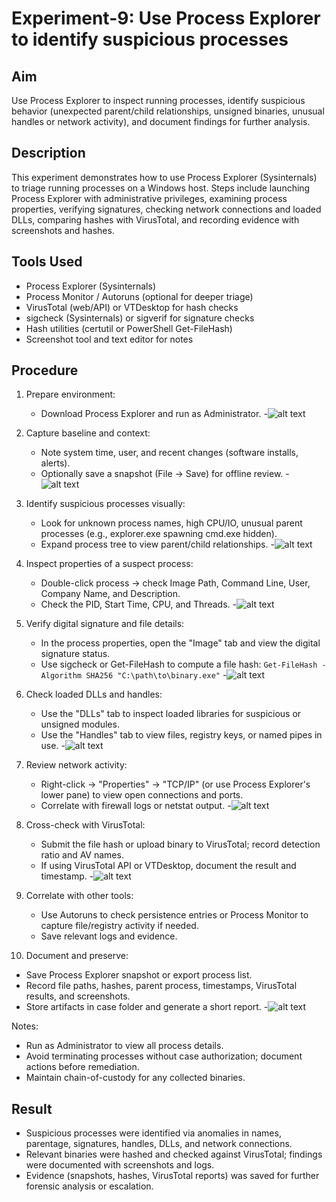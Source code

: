 # Experiment-9: Use Process Explorer to identify suspicious processes

## Aim
Use Process Explorer to inspect running processes, identify suspicious behavior (unexpected parent/child relationships, unsigned binaries, unusual handles or network activity), and document findings for further analysis.

## Description
This experiment demonstrates how to use Process Explorer (Sysinternals) to triage running processes on a Windows host. Steps include launching Process Explorer with administrative privileges, examining process properties, verifying signatures, checking network connections and loaded DLLs, comparing hashes with VirusTotal, and recording evidence with screenshots and hashes.

## Tools Used
- Process Explorer (Sysinternals)
- Process Monitor / Autoruns (optional for deeper triage)
- VirusTotal (web/API) or VTDesktop for hash checks
- sigcheck (Sysinternals) or sigverif for signature checks
- Hash utilities (certutil or PowerShell Get-FileHash)
- Screenshot tool and text editor for notes

## Procedure
1. Prepare environment:
   - Download Process Explorer and run as Administrator.
   -![alt text](<Screenshot 9/Screenshot 2025-10-28 000837.png>)

2. Capture baseline and context:
   - Note system time, user, and recent changes (software installs, alerts).
   - Optionally save a snapshot (File → Save) for offline review.
   -![alt text](<Screenshot 9/Screenshot 2025-10-28 000901.png>)

3. Identify suspicious processes visually:
   - Look for unknown process names, high CPU/IO, unusual parent processes (e.g., explorer.exe spawning cmd.exe hidden).
   - Expand process tree to view parent/child relationships.
   -![alt text](<Screenshot 9/Screenshot 2025-10-28 000919.png>)

4. Inspect properties of a suspect process:
   - Double-click process → check Image Path, Command Line, User, Company Name, and Description.
   - Check the PID, Start Time, CPU, and Threads.
   -![alt text](<Screenshot 9/Screenshot 2025-10-28 001049.png>)

5. Verify digital signature and file details:
   - In the process properties, open the "Image" tab and view the digital signature status.
   - Use sigcheck or Get-FileHash to compute a file hash: `Get-FileHash -Algorithm SHA256 "C:\path\to\binary.exe"`
   -![alt text](<Screenshot 9/Screenshot 2025-10-28 001133.png>)

6. Check loaded DLLs and handles:
   - Use the "DLLs" tab to inspect loaded libraries for suspicious or unsigned modules.
   - Use the "Handles" tab to view files, registry keys, or named pipes in use.
   -![alt text](<Screenshot 9/Screenshot 2025-10-28 001224.png>)

7. Review network activity:
   - Right-click → "Properties" → "TCP/IP" (or use Process Explorer's lower pane) to view open connections and ports.
   - Correlate with firewall logs or netstat output.
   -![alt text](<Screenshot 9/Screenshot 2025-10-28 001305.png>)

8. Cross-check with VirusTotal:
   - Submit the file hash or upload binary to VirusTotal; record detection ratio and AV names.
   - If using VirusTotal API or VTDesktop, document the result and timestamp.
   -![alt text](<Screenshot 9/Screenshot 2025-10-28 001404.png>)

9. Correlate with other tools:
   - Use Autoruns to check persistence entries or Process Monitor to capture file/registry activity if needed.
   - Save relevant logs and evidence.

10. Document and preserve:
   - Save Process Explorer snapshot or export process list.
   - Record file paths, hashes, parent process, timestamps, VirusTotal results, and screenshots.
   - Store artifacts in case folder and generate a short report.
   -![alt text](<Screenshot 9/Screenshot 2025-10-28 001432.png>)

Notes:
- Run as Administrator to view all process details.
- Avoid terminating processes without case authorization; document actions before remediation.
- Maintain chain-of-custody for any collected binaries.

## Result
- Suspicious processes were identified via anomalies in names, parentage, signatures, handles, DLLs, and network connections.
- Relevant binaries were hashed and checked against VirusTotal; findings were documented with screenshots and logs.
- Evidence (snapshots, hashes, VirusTotal reports) was saved for further forensic analysis or escalation.
